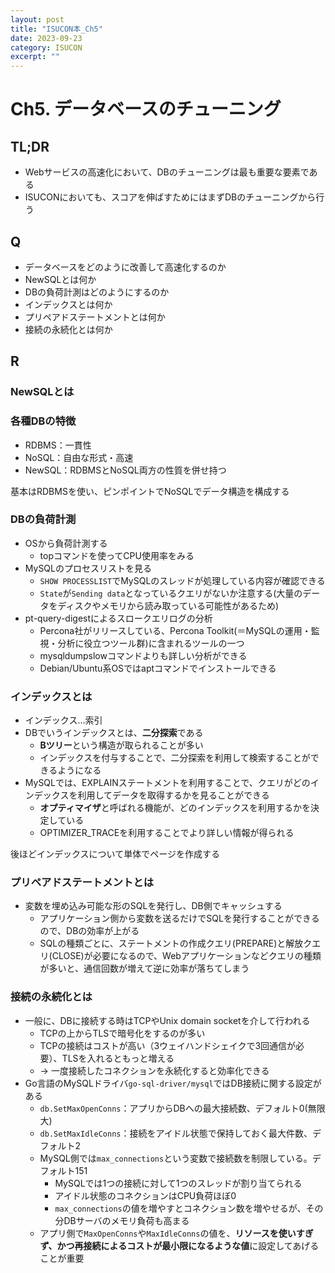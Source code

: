 ```yaml
---
layout: post
title: "ISUCON本_Ch5"
date: 2023-09-23
category: ISUCON
excerpt: ""
---
```

# Ch5. データベースのチューニング
## TL;DR
- Webサービスの高速化において、DBのチューニングは最も重要な要素である
- ISUCONにおいても、スコアを伸ばすためにはまずDBのチューニングから行う


## Q
- データベースをどのように改善して高速化するのか
- NewSQLとは何か
- DBの負荷計測はどのようにするのか
- インデックスとは何か
- プリペアドステートメントとは何か
- 接続の永続化とは何か

## R

### NewSQLとは

### 各種DBの特徴
- RDBMS：一貫性
- NoSQL：自由な形式・高速
- NewSQL：RDBMSとNoSQL両方の性質を併せ持つ

基本はRDBMSを使い、ピンポイントでNoSQLでデータ構造を構成する

### DBの負荷計測
- OSから負荷計測する
  - topコマンドを使ってCPU使用率をみる
- MySQLのプロセスリストを見る
  - `SHOW PROCESSLIST`でMySQLのスレッドが処理している内容が確認できる
  - `State`が`Sending data`となっているクエリがないか注意する(大量のデータをディスクやメモリから読み取っている可能性があるため)
- pt-query-digestによるスロークエリログの分析
  - Percona社がリリースしている、Percona Toolkit(＝MySQLの運用・監視・分析に役立つツール群)に含まれるツールの一つ
  - mysqldumpslowコマンドよりも詳しい分析ができる
  - Debian/Ubuntu系OSではaptコマンドでインストールできる
 
### インデックスとは
- インデックス...索引
- DBでいうインデックスとは、**二分探索**である
  - **Bツリー**という構造が取られることが多い
  - インデックスを付与することで、二分探索を利用して検索することができるようになる
- MySQLでは、EXPLAINステートメントを利用することで、クエリがどのインデックスを利用してデータを取得するかを見ることができる
  - **オプティマイザ**と呼ばれる機能が、どのインデックスを利用するかを決定している
  - OPTIMIZER_TRACEを利用することでより詳しい情報が得られる

後ほどインデックスについて単体でページを作成する

### プリペアドステートメントとは
- 変数を埋め込み可能な形のSQLを発行し、DB側でキャッシュする
  - アプリケーション側から変数を送るだけでSQLを発行することができるので、DBの効率が上がる
  - SQLの種類ごとに、ステートメントの作成クエリ(PREPARE)と解放クエリ(CLOSE)が必要になるので、Webアプリケーションなどクエリの種類が多いと、通信回数が増えて逆に効率が落ちてしまう

### 接続の永続化とは
- 一般に、DBに接続する時はTCPやUnix domain socketを介して行われる
  - TCPの上からTLSで暗号化をするのが多い
  - TCPの接続はコストが高い（3ウェイハンドシェイクで3回通信が必要）、TLSを入れるともっと増える
  - -> 一度接続したコネクションを永続化すると効率化できる
- Go言語のMySQLドライバ`go-sql-driver/mysql`ではDB接続に関する設定がある
  - `db.SetMaxOpenConns`：アプリからDBへの最大接続数、デフォルト0(無限大)
  - `db.SetMaxIdleConns`：接続をアイドル状態で保持しておく最大件数、デフォルト2
  - MySQL側では`max_connections`という変数で接続数を制限している。デフォルト151
    - MySQLでは1つの接続に対して1つのスレッドが割り当てられる
    - アイドル状態のコネクションはCPU負荷ほぼ0
    - `max_connections`の値を増やすとコネクション数を増やせるが、その分DBサーバのメモリ負荷も高まる
  - アプリ側で`MaxOpenConns`や`MaxIdleConns`の値を、**リソースを使いすぎず、かつ再接続によるコストが最小限になるような値**に設定してあげることが重要
